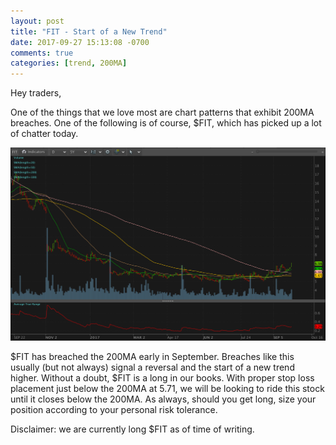 ```yaml
---
layout: post
title: "FIT - Start of a New Trend"
date: 2017-09-27 15:13:08 -0700
comments: true
categories: [trend, 200MA]
---
```


Hey traders,

One of the things that we love most are chart patterns that exhibit 200MA breaches. One of the following is of course, $FIT, which has picked up a lot of chatter today.

[![FIT Daily - 2017-09-27](/images/blog/20170927/fit_daily.png)](/images/blog/20170927/fit_daily.png)

$FIT has breached the 200MA early in September. Breaches like this usually (but not always) signal a reversal and the start of a new trend higher. Without a doubt, $FIT is a long in our books. With proper stop loss placement just below the 200MA at 5.71, we will be looking to ride this stock until it closes below the 200MA. As always, should you get long, size your position according to your personal risk tolerance.

Disclaimer: we are currently long $FIT as of time of writing.
